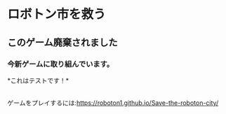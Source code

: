 <h1>ロボトン市を救う</h1>
<h2>このゲーム廃棄されました</h2>
<h3>今新ゲームに取り組んでいます。</h3>
*これはテストです！*
<br /><br />

ゲームをプレイするには:https://roboton1.github.io/Save-the-roboton-city/
